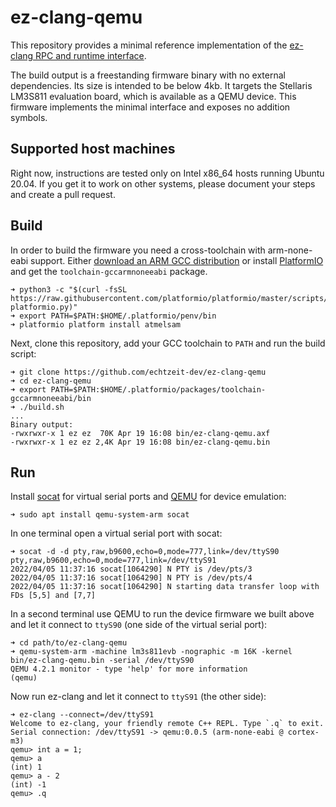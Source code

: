# ez-clang-qemu

This repository provides a minimal reference implementation of the [ez-clang RPC and runtime interface](https://github.com/echtzeit-dev/ez-clang#documentation).

The build output is a freestanding firmware binary with no external dependencies. Its size is intended to be below 4kb. It targets the Stellaris LM3S811 evaluation board, which is available as a QEMU device. This firmware implements the minimal interface and exposes no addition symbols.

## Supported host machines

Right now, instructions are tested only on Intel x86_64 hosts running Ubuntu 20.04. If you get it to work on other systems, please document your steps and create a pull request.

## Build

In order to build the firmware you need a cross-toolchain with arm-none-eabi support. Either [download an ARM GCC distribution](https://launchpad.net/gcc-arm-embedded/) or install [PlatformIO](https://docs.platformio.org/en/latest//core/installation.html#super-quick-mac-linux) and get the `toolchain-gccarmnoneeabi` package.

```
➜ python3 -c "$(curl -fsSL https://raw.githubusercontent.com/platformio/platformio/master/scripts/get-platformio.py)"
➜ export PATH=$PATH:$HOME/.platformio/penv/bin
➜ platformio platform install atmelsam
```

Next, clone this repository, add your GCC toolchain to `PATH` and run the build script:
```
➜ git clone https://github.com/echtzeit-dev/ez-clang-qemu
➜ cd ez-clang-qemu
➜ export PATH=$PATH:$HOME/.platformio/packages/toolchain-gccarmnoneeabi/bin
➜ ./build.sh
...
Binary output:
-rwxrwxr-x 1 ez ez  70K Apr 19 16:08 bin/ez-clang-qemu.axf
-rwxrwxr-x 1 ez ez 2,4K Apr 19 16:08 bin/ez-clang-qemu.bin
```

## Run

Install [socat](http://www.dest-unreach.org/socat) for virtual serial ports and [QEMU](https://www.qemu.org) for device emulation:
```
➜ sudo apt install qemu-system-arm socat
```

In one terminal open a virtual serial port with socat:
```
➜ socat -d -d pty,raw,b9600,echo=0,mode=777,link=/dev/ttyS90 pty,raw,b9600,echo=0,mode=777,link=/dev/ttyS91
2022/04/05 11:37:16 socat[1064290] N PTY is /dev/pts/3
2022/04/05 11:37:16 socat[1064290] N PTY is /dev/pts/4
2022/04/05 11:37:16 socat[1064290] N starting data transfer loop with FDs [5,5] and [7,7]
```

In a second terminal use QEMU to run the device firmware we built above and let it connect to `ttyS90` (one side of the virtual serial port):
```
➜ cd path/to/ez-clang-qemu
➜ qemu-system-arm -machine lm3s811evb -nographic -m 16K -kernel bin/ez-clang-qemu.bin -serial /dev/ttyS90
QEMU 4.2.1 monitor - type 'help' for more information
(qemu)
```

Now run ez-clang and let it connect to `ttyS91` (the other side):
```
➜ ez-clang --connect=/dev/ttyS91
Welcome to ez-clang, your friendly remote C++ REPL. Type `.q` to exit.
Serial connection: /dev/ttyS91 -> qemu:0.0.5 (arm-none-eabi @ cortex-m3)
qemu> int a = 1;
qemu> a
(int) 1
qemu> a - 2
(int) -1
qemu> .q
```
